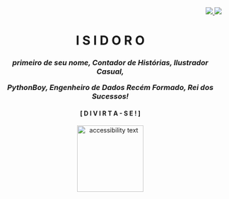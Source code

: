 <div align="right">
        
<a href="https://www.linkedin.com/in/isiumlord/" alt="LinkedIn" target="_blank">
  <img src="https://img.shields.io/badge/LinkedIn-0077B5?style=for-the-badge&logo=linkedin&logoColor=white">
<a href="https://twitter.com/Isiumlord" alt="Twitter" target="_blank">
  <img src="https://img.shields.io/badge/Twitter-1DA1F2?style=for-the-badge&logo=twitter&logoColor=white">
</a>

<div align="center">
        <h1>I S I D O R O</h1> 
        <p><h3><i>primeiro de seu nome, Contador de Histórias, Ilustrador Casual,
        <p>PythonBoy, Engenheiro de Dados Recém Formado, Rei dos Sucessos!</p></h3></i>
        <p><h4>[ D I V I R T A - S E ! ]</h4>
</div>
<p align="center">
    <img src="https://i.pinimg.com/originals/82/f1/eb/82f1eb287f576fc1630641187033d67a.gif" width="150" alt="accessibility text">
</p>
